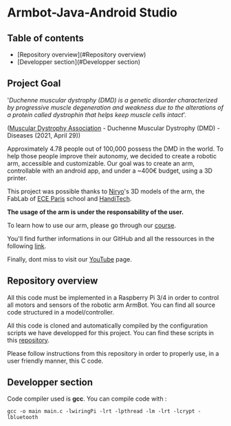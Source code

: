 # Armbot-Java-Android Studio

## Table of contents
* [Repository overview](#Repository overview)
* [Developper section](#Developper section)


## Project Goal

'*Duchenne muscular dystrophy (DMD) is a genetic disorder characterized by progressive muscle degeneration and weakness due to the alterations of a protein called dystrophin that helps keep muscle cells intact*'. 

([Muscular Dystrophy Association](https://www.mda.org/disease/duchenne-muscular-dystrophy) - Duchenne Muscular Dystrophy (DMD) - Diseases (2021, April 29))

Approximately 4.78 people out of 100,000 possess the DMD in the world. To help those people improve their autonomy, we decided to create a robotic arm, accessible and customizable. Our goal was to create an arm, controllable with an android app, and under a ~400€ budget, using a 3D printer. 

This project was possible thanks to [Niryo](https://niryo.com/fr/)'s 3D models of the arm, the FabLab of [ECE Paris](https://www.ece.fr/) school and [HandiTech](https://handitech-france.fr/).

**The usage of the arm is under the responsability of the user.**

To learn how to use our arm, please go through our [course](https://rise.articulate.com/share/YxWGhuafWEo22Ty-tBzGM7W94fOSDhKb#/).

You'll find further informations in our GitHub and all the ressources in the following [link](https://drive.google.com/drive/folders/1EEAC_9meE7mFTIsfq7AG75mwahTAs3Wy?usp=sharing).

Finally, dont miss to visit our [YouTube](https://www.youtube.com/channel/UCcuagSu5sPNIdyUf5VJzb_w) page.

## Repository overview

All this code must be implemented in a Raspberry Pi 3/4 in order to control all motors and sensors of the robotic arm ArmBot.
You can find all source code structured in a model/controller.

All this code is cloned and automatically compiled by the configuration scripts we have developped for this project.
You can find these scripts in this [repository](https://github.com/ArmBot-ECE/ArmBot_Raspberry).

Please follow instructions from this repository in order to properly use, in a user friendly manner, this C code.

## Developper section

Code compiler used is **gcc**. You can compile code with :

	gcc -o main main.c -lwiringPi -lrt -lpthread -lm -lrt -lcrypt -lbluetooth


